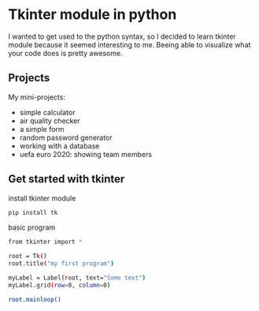
# Tkinter module in python

I wanted to get used to the python syntax, so I decided to learn tkinter module because
it seemed interesting to me. Beeing able to visualize what your code does is pretty awesome.

## Projects

My mini-projects:

- simple calculator
- air quality checker
- a simple form
- random password generator
- working with a database
- uefa euro 2020: showing team members


## Get started with tkinter

install tkinter module
    
    pip install tk

basic program

```bash
from tkinter import *
  
root = Tk()
root.title("my first program")

myLabel = Label(root, text="Some text")
myLabel.grid(row=0, column=0)

root.mainloop()
```
